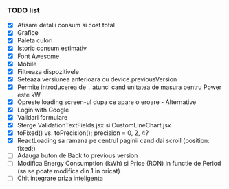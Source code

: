 ### TODO list

- [x] Afisare detalii consum si cost total
- [x] Grafice
- [x] Paleta culori
- [x] Istoric consum estimativ
- [x] Font Awesome
- [x] Mobile
- [x] Filtreaza dispozitivele
- [x] Seteaza versiunea anterioara cu device.previousVersion
- [x] Permite introducerea de `.` atunci cand unitatea de masura pentru Power este kW
- [x] Opreste loading screen-ul dupa ce apare o eroare - Alternative
- [x] Login with Google
- [x] Validari formulare
- [x] Sterge ValidationTextFields.jsx si CustomLineChart.jsx
- [x] toFixed() vs. toPrecision(); precision = 0, 2, 4?
- [x] ReactLoading sa ramana pe centrul paginii cand dai scroll (position: fixed;)
- [ ] Adauga buton de Back to previous version
- [ ] Modifica Energy Consumption (kWh) si Price (RON) in functie de Period (sa se poate modifica din 1 in oricat)
- [ ] Chit integrare priza inteligenta
